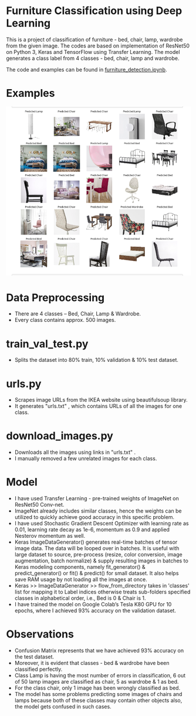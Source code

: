 # Furniture Classification using Deep Learning

This is a project of classification of furniture - bed, chair, lamp, wardrobe from the given image. The codes are based on implementation of ResNet50 on Python 3, Keras and TensorFlow using Transfer Learning. The model generates a class label from 4 classes - bed, chair, lamp and wardrobe.

The code and examples can be found in [furniture_detection.ipynb](furniture_detection.ipynb).

# Examples

<img src="images/img1.png"/>

# Data Preprocessing

* There are 4 classes – Bed, Chair, Lamp & Wardrobe.
* Every class contains approx. 500 images.

# train_val_test.py
* Splits the dataset into 80% train, 10% validation & 10% test dataset.

# urls.py
* Scrapes image URLs from the IKEA website using beautifulsoup library.
* It generates "urls.txt" , which contains URLs of all the images for one class.

# download_images.py
* Downloads all the images using links in "urls.txt" .
* I manually removed a few unrelated images for each class.

# Model
* I have used Transfer Learning - pre-trained weights of ImageNet on ResNet50 Conv-net.
* ImageNet already includes similar classes, hence the weights can be utilized to quickly achieve good accuracy in this specific problem.
* I have used Stochastic Gradient Descent Optimizer with learning rate as 0.01, learning rate decay as 1e-6, momentum as 0.9 and applied Nesterov momentum as well.
* Keras ImageDataGenerator() generates real-time batches of tensor image data. The data will be looped over in batches. It is useful with large dataset to source, pre-process (resize, color conversion, image augmentation, batch normalize) & supply resulting images in batches to Keras modeling components, namely fit_generator() & predict_generator() or fit() & predict() for small dataset. It also helps save RAM usage by not loading all the images at once.
* Keras >> ImageDataGenerator >> flow_from_directory takes in 'classes' list for mapping it to Label indices otherwise treats sub-folders specified classes in alphabetical order, i.e., Bed is 0 & Chair is 1.
* I have trained the model on Google Colab’s Tesla K80 GPU for 10 epochs, where I achieved 93% accuracy on the validation dataset.

# Observations
* Confusion Matrix represents that we have achieved 93% accuracy on the test dataset.
* Moreover, it is evident that classes - bed & wardrobe have been classified perfectly.
* Class Lamp is having the most number of errors in classification, 6 out of 50 lamp images are classified as chair, 5 as wardrobe & 1 as bed.
* For the class chair, only 1 image has been wrongly classified as bed.
* The model has some problems predicting some images of chairs and lamps because both of these classes may contain other objects also, the model gets confused in such cases.
